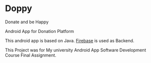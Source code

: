 # Doppy

Donate and be Happy

Android App for Donation Platform

This android app is based on Java. [Firebase](https://firebase.google.com/) is used as Backend.

This Project was for My university Android App Software Development Course Final Assignment.
